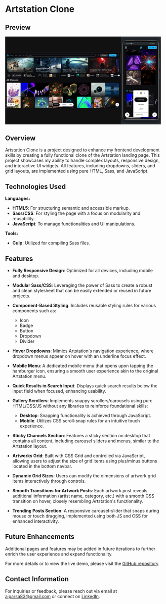 # Artstation Clone

## Preview
[![Artstation Clone Preview](assets/images/screenshots/sc-1.png)](https://parsa-farahani.github.io/Artstation-landingpage-clone-deployment/)

## Overview

Artstation Clone is a project designed to enhance my frontend development skills by creating a fully functional clone of the Artstation landing page. This project showcases my ability to handle complex layouts, responsive design, and interactive UI widgets. All features, including dropdowns, sliders, and grid layouts, are implemented using pure HTML, Sass, and JavaScript.

## Technologies Used

**Languages:**

- **HTML5**: For structuring semantic and accessible markup.
- **Sass/CSS**: For styling the page with a focus on modularity and reusability.
- **JavaScript**: To manage functionalities and UI manipulations.

**Tools:**

- **Gulp**: Utilized for compiling Sass files.

## Features

- **Fully Responsive Design**: Optimized for all devices, including mobile and desktop.

- **Modular Sass/CSS**: Leveraging the power of Sass to create a robust and clean stylesheet that can be easily extended or reused in future projects.

- **Component-Based Styling**: Includes reusable styling rules for various components such as:
  - Icon
  - Badge
  - Button
  - Dropdown
  - Divider

- **Hover Dropdowns**: Mimics Artstation's navigation experience, where dropdown menus appear on hover with an underline focus effect.

- **Mobile Menu**: A dedicated mobile menu that opens upon tapping the hamburger icon, ensuring a smooth user experience akin to the original Artstation menu.

- **Quick Results in Search Input**: Displays quick search results below the input field when focused, enhancing usability.

- **Gallery Scrollers**: Implements snappy scrollers/carousels using pure HTML/CSS/JS without any libraries to reinforce foundational skills:
  - **Desktop**: Snapping functionality is achieved through JavaScript.
  - **Mobile**: Utilizes CSS scroll-snap rules for an intuitive touch experience.

- **Sticky Channels Section**: Features a sticky section on desktop that contains all content, including carousel sliders and menus, similar to the Artstation layout.

- **Artworks Grid**: Built with CSS Grid and controlled via JavaScript, allowing users to adjust the size of grid items using plus/minus buttons located in the bottom navbar.

- **Dynamic Grid Sizes**: Users can modify the dimensions of artwork grid items interactively through controls.

- **Smooth Transitions for Artwork Posts**: Each artwork post reveals additional information (artist name, category, etc.) with a smooth CSS transition on hover, closely resembling Artstation's functionality.

- **Trending Posts Section**: A responsive carousel-slider that snaps during mouse or touch dragging, implemented using both JS and CSS for enhanced interactivity.

## Future Enhancements

Additional pages and features may be added in future iterations to further enrich the user experience and expand functionality.

For more details or to view the live demo, please visit the [GitHub repository](https://github.com/parsa-farahani/Artstation-landingpage-clone-deployment/).

## Contact Information

For inquiries or feedback, please reach out via email at [aiparsa83@gmail.com](mailto:aiparsa83@gmail.com) or connect on [LinkedIn](https://www.linkedin.com/in/parsa-farahani-935195293).